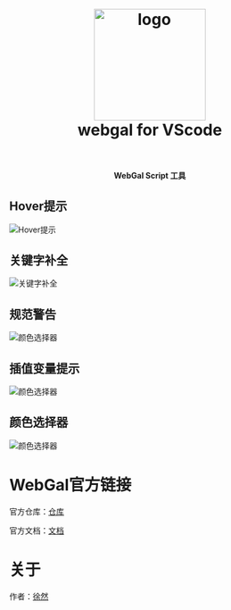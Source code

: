 <!--
 * @Author: xuranXYS
 * @LastEditTime: 2024-03-19 09:22:36
 * @GitHub: www.github.com/xiaoxustudio
 * @WebSite: www.xiaoxustudio.top
 * @Description: By xuranXYS
-->
<h1 align="center">
  <br>
    <img src="https://raw.githubusercontent.com/xiaoxustudio/webgal-for-vscode/master/images/icon.png" alt="logo" width="200">
  <br>
  webgal for VScode
  <br>
  <br>
</h1>

<h4 align="center">WebGal Script 工具</h4>

## Hover提示

![Hover提示](https://raw.githubusercontent.com/xiaoxustudio/webgal-for-vscode/master/images/test/hover.png)

## 关键字补全

![关键字补全](https://raw.githubusercontent.com/xiaoxustudio/webgal-for-vscode/master/images/test/kw.png)

## 规范警告  

![颜色选择器](https://raw.githubusercontent.com/xiaoxustudio/webgal-for-vscode/master/images/test/warning.png)

## 插值变量提示  

![颜色选择器](https://raw.githubusercontent.com/xiaoxustudio/webgal-for-vscode/master/images/test/variable.png)

## 颜色选择器  

![颜色选择器](https://raw.githubusercontent.com/xiaoxustudio/webgal-for-vscode/master/images/test/color.png)

# WebGal官方链接

官方仓库：[仓库](https://github.com/MakinoharaShoko/WebGAL)  

官方文档：[文档](https://docs.openwebgal.com/)

# 关于

作者：[徐然](https://github.com/xiaoxustudio)
